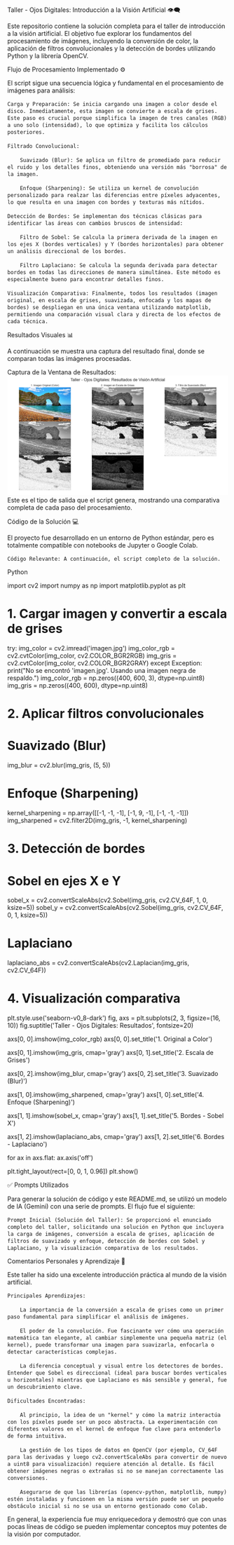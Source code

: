 Taller - Ojos Digitales: Introducción a la Visión Artificial 👁️‍🗨️

Este repositorio contiene la solución completa para el taller de introducción a la visión artificial. El objetivo fue explorar los fundamentos del procesamiento de imágenes, incluyendo la conversión de color, la aplicación de filtros convolucionales y la detección de bordes utilizando Python y la librería OpenCV.

Flujo de Procesamiento Implementado ⚙️

El script sigue una secuencia lógica y fundamental en el procesamiento de imágenes para análisis:

    Carga y Preparación: Se inicia cargando una imagen a color desde el disco. Inmediatamente, esta imagen se convierte a escala de grises. Este paso es crucial porque simplifica la imagen de tres canales (RGB) a uno solo (intensidad), lo que optimiza y facilita los cálculos posteriores.

    Filtrado Convolucional:

        Suavizado (Blur): Se aplica un filtro de promediado para reducir el ruido y los detalles finos, obteniendo una versión más "borrosa" de la imagen.

        Enfoque (Sharpening): Se utiliza un kernel de convolución personalizado para realzar las diferencias entre píxeles adyacentes, lo que resulta en una imagen con bordes y texturas más nítidos.

    Detección de Bordes: Se implementan dos técnicas clásicas para identificar las áreas con cambios bruscos de intensidad:

        Filtro de Sobel: Se calcula la primera derivada de la imagen en los ejes X (bordes verticales) y Y (bordes horizontales) para obtener un análisis direccional de los bordes.

        Filtro Laplaciano: Se calcula la segunda derivada para detectar bordes en todas las direcciones de manera simultánea. Este método es especialmente bueno para encontrar detalles finos.

    Visualización Comparativa: Finalmente, todos los resultados (imagen original, en escala de grises, suavizada, enfocada y los mapas de bordes) se despliegan en una única ventana utilizando matplotlib, permitiendo una comparación visual clara y directa de los efectos de cada técnica.

Resultados Visuales 📊

A continuación se muestra una captura del resultado final, donde se comparan todas las imágenes procesadas.

Captura de la Ventana de Resultados:
![Resultados OpenCV](Figure_1.png)
Este es el tipo de salida que el script genera, mostrando una comparativa completa de cada paso del procesamiento.

Código de la Solución 💻

El proyecto fue desarrollado en un entorno de Python estándar, pero es totalmente compatible con notebooks de Jupyter o Google Colab.



    Código Relevante: A continuación, el script completo de la solución.

Python

import cv2
import numpy as np
import matplotlib.pyplot as plt

# 1. Cargar imagen y convertir a escala de grises
try:
    img_color = cv2.imread('imagen.jpg')
    img_color_rgb = cv2.cvtColor(img_color, cv2.COLOR_BGR2RGB)
    img_gris = cv2.cvtColor(img_color, cv2.COLOR_BGR2GRAY)
except Exception:
    print("No se encontró 'imagen.jpg'. Usando una imagen negra de respaldo.")
    img_color_rgb = np.zeros((400, 600, 3), dtype=np.uint8)
    img_gris = np.zeros((400, 600), dtype=np.uint8)

# 2. Aplicar filtros convolucionales
# Suavizado (Blur)
img_blur = cv2.blur(img_gris, (5, 5))

# Enfoque (Sharpening)
kernel_sharpening = np.array([[-1, -1, -1],
                              [-1,  9, -1],
                              [-1, -1, -1]])
img_sharpened = cv2.filter2D(img_gris, -1, kernel_sharpening)

# 3. Detección de bordes
# Sobel en ejes X e Y
sobel_x = cv2.convertScaleAbs(cv2.Sobel(img_gris, cv2.CV_64F, 1, 0, ksize=5))
sobel_y = cv2.convertScaleAbs(cv2.Sobel(img_gris, cv2.CV_64F, 0, 1, ksize=5))

# Laplaciano
laplaciano_abs = cv2.convertScaleAbs(cv2.Laplacian(img_gris, cv2.CV_64F))

# 4. Visualización comparativa
plt.style.use('seaborn-v0_8-dark')
fig, axs = plt.subplots(2, 3, figsize=(16, 10))
fig.suptitle('Taller - Ojos Digitales: Resultados', fontsize=20)

axs[0, 0].imshow(img_color_rgb)
axs[0, 0].set_title('1. Original a Color')

axs[0, 1].imshow(img_gris, cmap='gray')
axs[0, 1].set_title('2. Escala de Grises')

axs[0, 2].imshow(img_blur, cmap='gray')
axs[0, 2].set_title('3. Suavizado (Blur)')

axs[1, 0].imshow(img_sharpened, cmap='gray')
axs[1, 0].set_title('4. Enfoque (Sharpening)')

axs[1, 1].imshow(sobel_x, cmap='gray')
axs[1, 1].set_title('5. Bordes - Sobel X')

axs[1, 2].imshow(laplaciano_abs, cmap='gray')
axs[1, 2].set_title('6. Bordes - Laplaciano')

for ax in axs.flat:
    ax.axis('off')

plt.tight_layout(rect=[0, 0, 1, 0.96])
plt.show()

✅ Prompts Utilizados

Para generar la solución de código y este README.md, se utilizó un modelo de IA (Gemini) con una serie de prompts. El flujo fue el siguiente:

    Prompt Inicial (Solución del Taller): Se proporcionó el enunciado completo del taller, solicitando una solución en Python que incluyera la carga de imágenes, conversión a escala de grises, aplicación de filtros de suavizado y enfoque, detección de bordes con Sobel y Laplaciano, y la visualización comparativa de los resultados.


Comentarios Personales y Aprendizaje 🧠

Este taller ha sido una excelente introducción práctica al mundo de la visión artificial.

    Principales Aprendizajes:

        La importancia de la conversión a escala de grises como un primer paso fundamental para simplificar el análisis de imágenes.

        El poder de la convolución. Fue fascinante ver cómo una operación matemática tan elegante, al cambiar simplemente una pequeña matriz (el kernel), puede transformar una imagen para suavizarla, enfocarla o detectar características complejas.

        La diferencia conceptual y visual entre los detectores de bordes. Entender que Sobel es direccional (ideal para buscar bordes verticales u horizontales) mientras que Laplaciano es más sensible y general, fue un descubrimiento clave.

    Dificultades Encontradas:

        Al principio, la idea de un "kernel" y cómo la matriz interactúa con los píxeles puede ser un poco abstracta. La experimentación con diferentes valores en el kernel de enfoque fue clave para entenderlo de forma intuitiva.

        La gestión de los tipos de datos en OpenCV (por ejemplo, CV_64F para las derivadas y luego cv2.convertScaleAbs para convertir de nuevo a uint8 para visualización) requiere atención al detalle. Es fácil obtener imágenes negras o extrañas si no se manejan correctamente las conversiones.

        Asegurarse de que las librerías (opencv-python, matplotlib, numpy) estén instaladas y funcionen en la misma versión puede ser un pequeño obstáculo inicial si no se usa un entorno gestionado como Colab.

En general, la experiencia fue muy enriquecedora y demostró que con unas pocas líneas de código se pueden implementar conceptos muy potentes de la visión por computador.